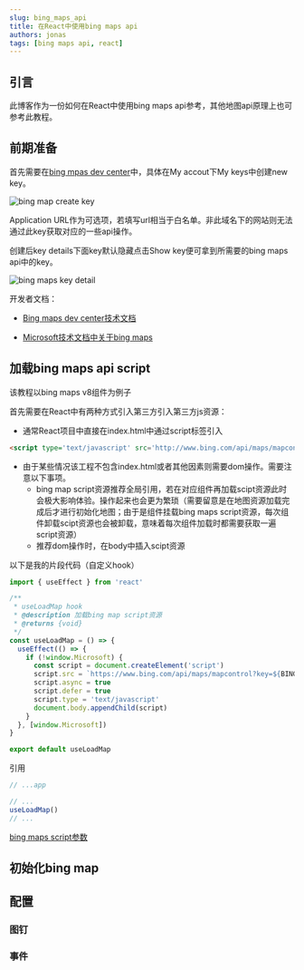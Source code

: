 ```yaml
---
slug: bing_maps_api
title: 在React中使用bing maps api
authors: jonas
tags: [bing maps api, react]
---
```


## 引言

此博客作为一份如何在React中使用bing maps api参考，其他地图api原理上也可参考此教程。

## 前期准备

首先需要在[bing mpas dev center](https://www.bingmapsportal.com/)中，具体在My accout下My keys中创建new key。

![bing map create key](/img/bingmapscreatekey.png)

Application URL作为可选项，若填写url相当于白名单。非此域名下的网站则无法通过此key获取对应的一些api操作。

创建后key details下面key默认隐藏点击Show key便可拿到所需要的bing maps api中的key。

![bing maps key detail](/img/bingmapskeyinfo.png)


开发者文档：

* [Bing maps dev center技术文档](https://cn.bing.com/maps/sdkrelease/mapcontrol/isdk/Overview)

* [Microsoft技术文档中关于bing maps](https://learn.microsoft.com/bingmaps/)

## 加载bing maps api script

该教程以bing maps v8组件为例子

首先需要在React中有两种方式引入第三方引入第三方js资源：

* 通常React项目中直接在index.html中通过script标签引入

``` html
<script type='text/javascript' src='http://www.bing.com/api/maps/mapcontrol?callback=GetMap&branch=experimental&key=[YOUR_BING_MAPS_KEY]' async defer></script>
```

* 由于某些情况该工程不包含index.html或者其他因素则需要dom操作。需要注意以下事项。
  * bing map script资源推荐全局引用，若在对应组件再加载scipt资源此时会极大影响体验。操作起来也会更为繁琐（需要留意是在地图资源加载完成后才进行初始化地图；由于是组件挂载bing maps script资源，每次组件卸载scipt资源也会被卸载，意味着每次组件加载时都需要获取一遍script资源）
  * 推荐dom操作时，在body中插入scipt资源

以下是我的片段代码（自定义hook）

``` jsx
import { useEffect } from 'react'

/**
 * useLoadMap hook
 * @description 加载bing map script资源
 * @returns {void}
 */
const useLoadMap = () => {
  useEffect(() => {
    if (!window.Microsoft) {
      const script = document.createElement('script')
      script.src = `https://www.bing.com/api/maps/mapcontrol?key=${BING_KEY}`
      script.async = true
      script.defer = true
      script.type = 'text/javascript'
      document.body.appendChild(script)
    }
  }, [window.Microsoft])
}

export default useLoadMap
```

引用

``` jsx
// ...app

// ...
useLoadMap()
// ...
```

[bing maps script参数](https://learn.microsoft.com/en-us/bingmaps/v8-web-control/creating-and-hosting-map-controls/setting-map-control-parameters)

## 初始化bing map

## 配置

### 图钉

### 事件
